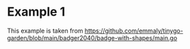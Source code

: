 # Example 1
This example is taken from https://github.com/emmaly/tinygo-garden/blob/main/badger2040/badge-with-shapes/main.go